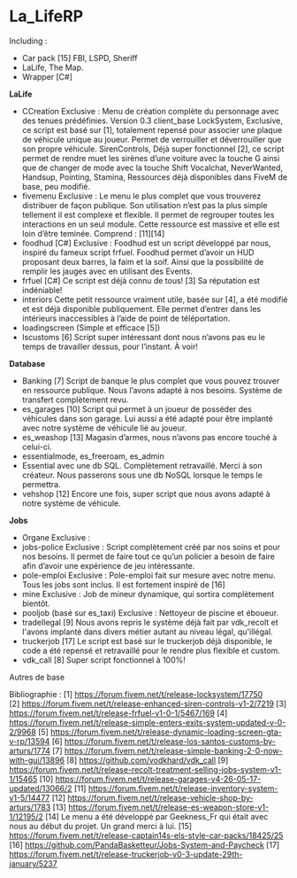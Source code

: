 # La_LifeRP

Including :

- Car pack [15] FBI, LSPD, Sheriff
- LaLife, The Map.
- Wrapper [C#]

**LaLife**
- CCreation
	Exclusive : Menu de création complète du personnage avec des tenues prédéfinies. Version 0.3
	client_base
	LockSystem, Exclusive, ce script est basé sur [1], totalement repensé pour associer une plaque de véhicule unique au joueur. Permet de verrouiller et déverrouiller que son propre véhicule.
	SirenControls, Déjà super fonctionnel [2], ce script permet de rendre muet les sirènes d’une voiture avec la touche G ainsi que de changer de mode avec la touche Shift
	Vocalchat, NeverWanted, Handsup, Pointing, Stamina, Ressources déjà disponibles dans FiveM de base, peu modifié.
-	fivemenu
 	Exclusive : Le menu le plus complet que vous trouverez distribuer de façon publique. Son utilisation n’est pas la plus simple tellement il est complexe et flexible. Il permet de regrouper toutes les interactions en un seul module. Cette ressource est massive et elle est loin d’être teminée. Comprend : [11][14]
- foodhud [C#]
	Exclusive : Foodhud est un script développé par nous, inspiré du fameux script frfuel. Foodhud permet d’avoir un HUD proposant deux barres, la faim et la soif. Ainsi que la possibilité de remplir les jauges avec en utilisant des Events.
-	frfuel [C#]
 	Ce script est déjà connu de tous! [3] Sa réputation est indéniable!
-	interiors
 	Cette petit ressource vraiment utile, basée sur [4], a été modifié et est déjà disponible publiquement. Elle permet d’entrer dans les intérieurs inaccessibles à l’aide de point de téléportation.
-	loadingscreen (Simple et efficace [5])
-	lscustoms
 	[6] Script super intéressant dont nous n’avons pas eu le temps de travailler dessus, pour l’instant. À voir!

**Database**
- Banking
	[7] Script de banque le plus complet que vous pouvez trouver en ressource publique. Nous l’avons adapté à nos besoins. Système de transfert complètement revu.
-	es_garages
	[10] Script qui permet à un joueur de posséder des véhicules dans son garage. Lui aussi a été adapté pour être implanté avec notre système de véhicule lié au joueur.
-	es_weashop
	[13] Magasin d’armes, nous n’avons pas encore touché à celui-ci.
-	essentialmode, es_freeroam, es_admin
-	Essential avec une db SQL. Complètement retravaillé. Merci à son créateur. Nous passerons sous une db NoSQL lorsque le temps le permettra.
- vehshop
	[12] Encore une fois, super script que nous avons adapté à notre système de véhicule.

**Jobs**
- Organe
 	Exclusive :
-	jobs-police
 	Exclusive : Script complètement créé par nos soins et pour nos besoins. Il permet de faire tout ce qu’un policier a besoin de faire afin d’avoir une expérience de jeu intéressante.
- pole-emploi
 	Exclusive : Pole-emploi fait sur mesure avec notre menu. Tous les jobs sont inclus. Il est fortement inspiré de [16]
-	mine
 	Exclusive : Job de mineur dynamique, qui sortira complètement bientôt.
-	pooljob (basé sur es_taxi)
 	Exclusive : Nettoyeur de piscine et éboueur.
-	tradeIlegal
	[9] Nous avons repris le système déjà fait par vdk_recolt et l'avons implanté dans divers métier autant au niveau légal, qu'illégal.
-	truckerjob
	[17] Le script est basé sur le truckerjob déjà disponible, le code a été repensé et retravaillé pour le rendre plus flexible et custom.
-	vdk_call
	[8] Super script fonctionnel à 100%!

Autres de base

Bibliographie :
[1] https://forum.fivem.net/t/release-locksystem/17750
[2] https://forum.fivem.net/t/release-enhanced-siren-controls-v1-2/7219
[3] https://forum.fivem.net/t/release-frfuel-v1-0-1/5467/169
[4] https://forum.fivem.net/t/release-simple-enters-exits-system-updated-v-0-2/9968
[5] https://forum.fivem.net/t/release-dynamic-loading-screen-gta-v-rp/13594
[6] https://forum.fivem.net/t/release-los-santos-customs-by-arturs/1774
[7] https://forum.fivem.net/t/release-simple-banking-2-0-now-with-gui/13896
[8] https://github.com/vodkhard/vdk_call
[9] https://forum.fivem.net/t/release-recolt-treatment-selling-jobs-system-v1-1/15465
[10] https://forum.fivem.net/t/release-garages-v4-26-05-17-updated/13066/2
[11] https://forum.fivem.net/t/release-inventory-system-v1-5/14477
[12] https://forum.fivem.net/t/release-vehicle-shop-by-arturs/1783
[13] https://forum.fivem.net/t/release-es-weapon-store-v1-1/12195/2
[14] Le menu a été développé par Geekness_Fr qui était avec nous au début du projet. Un grand merci à lui.
[15] https://forum.fivem.net/t/release-captain14s-els-style-car-packs/18425/25
[16] https://github.com/PandaBasketteur/Jobs-System-and-Paycheck
[17] https://forum.fivem.net/t/release-truckerjob-v0-3-update-29th-january/5237
